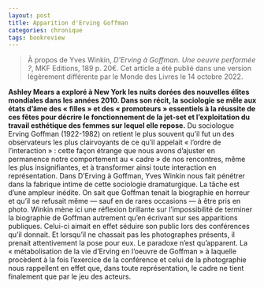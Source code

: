 ```yaml
---
layout: post
title: Apparition d'Erving Goffman
categories: chronique
tags: bookreview
---
```


> À propos de Yves Winkin, *D’Erving à Goffman. Une oeuvre performée ?*, MKF Editions, 189 p. 20€.
> Cet article a été publié dans une version légèrement différente par le Monde des Livres le 14 octobre 2022.

**Ashley Mears a exploré à New York les nuits dorées des nouvelles élites mondiales dans les années 2010. Dans son récit, la sociologie se mêle aux états d’âme des « filles » et des « promoteurs » essentiels à la réussite de ces fêtes pour décrire le fonctionnement de la jet-set et l’exploitation du travail esthétique des femmes sur lequel elle repose.**
Du sociologue Erving Goffman (1922-1982) on retient le plus souvent qu’il fut un des observateurs les plus clairvoyants de ce qu’il appelait « l’ordre de l’interaction » : cette façon étrange que nous avons d’ajuster en permanence notre comportement au « cadre » de nos rencontres, même les plus insignifiantes, et à transformer ainsi toute interaction en représentation. Dans D’Erving à Goffman, Yves Winkin nous fait pénétrer dans la fabrique intime de cette sociologie dramaturgique. La tâche est d’une ampleur inédite. On sait que Goffman tenait la biographie en horreur et qu’il se refusait même — sauf en de rares occasions — à être pris en photo. Winkin mène ici une réflexion brillante sur l’impossibilité de terminer la biographie de Goffman autrement qu’en écrivant sur ses apparitions publiques. Celui-ci aimait en effet séduire son public lors des conférences qu’il donnait. Et lorsqu’il ne chassait pas les photographes présents, il prenait attentivement la pose pour eux. Le paradoxe n’est qu’apparent. La « métabolisation de la vie d’Erving en l’oeuvre de Goffman » à laquelle procèdent à la fois l’exercice de la conférence et celui de la photographie nous rappellent en effet que, dans toute représentation, le cadre ne tient finalement que par le jeu des acteurs.

